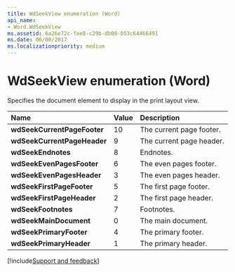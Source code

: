 ```yaml
---
title: WdSeekView enumeration (Word)
api_name:
- Word.WdSeekView
ms.assetid: 6a26e72c-fee8-c29b-db00-053c64466491
ms.date: 06/08/2017
ms.localizationpriority: medium
---
```



# WdSeekView enumeration (Word)

Specifies the document element to display in the print layout view.



|Name|Value|Description|
|:-----|:-----|:-----|
| **wdSeekCurrentPageFooter**|10|The current page footer.|
| **wdSeekCurrentPageHeader**|9|The current page header.|
| **wdSeekEndnotes**|8|Endnotes.|
| **wdSeekEvenPagesFooter**|6|The even pages footer.|
| **wdSeekEvenPagesHeader**|3|The even pages header.|
| **wdSeekFirstPageFooter**|5|The first page footer.|
| **wdSeekFirstPageHeader**|2|The first page header.|
| **wdSeekFootnotes**|7|Footnotes.|
| **wdSeekMainDocument**|0|The main document.|
| **wdSeekPrimaryFooter**|4|The primary footer.|
| **wdSeekPrimaryHeader**|1|The primary header.|

[!include[Support and feedback](~/includes/feedback-boilerplate.md)]